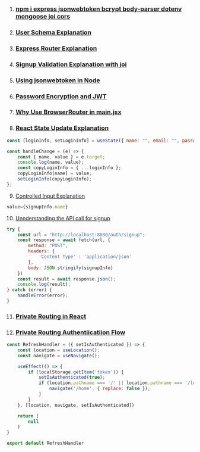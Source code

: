 1.  ### [npm i express jsonwebtoken bcrypt body-parser dotenv mongoose joi cors](https://chatgpt.com/share/686bb7bd-284c-8011-a8ce-46af75acb7bd)

2.  ### [User Schema Explanation](https://chatgpt.com/share/686bb85d-2ef0-8011-86ee-e9ae6b5efc3f)

3.  ### [Express Router Explanation](https://chatgpt.com/share/686bba90-1028-8011-9133-9fd2750d7c96)

4.  ### [Signup Validation Explanation with joi](https://chatgpt.com/share/686bfb45-0798-8011-8134-abad98b04e2c)

5.  ### [Using jsonwebtoken in Node](https://chatgpt.com/share/6872a362-c8e0-8011-b17f-66beb81e178b)

6. ### [Password Encryption and JWT](https://chatgpt.com/share/6874006e-ec10-8011-9537-cd1ba8a8b292)

7. ### [Why Use BrowserRouter in main.jsx](https://chatgpt.com/share/68774d61-e148-8011-85b3-e5da841c9ee3)

8. ### [React State Update Explanation](https://chatgpt.com/share/6878afc5-d378-8011-a2d7-9d89de1e1d8f)
```js
const [loginInfo, setLoginInfo] = useState({ name: "", email: "", password: "" });

const handleChange = (e) => {
    const { name, value } = e.target;
    console.log(name, value);
    const copyLoginInfo = { ...loginInfo };
    copyLoginInfo[name] = value;
    setLoginInfo(copyLoginInfo);
};

```

9. [Controlled Input Explanation](https://chatgpt.com/share/6878b035-b918-8011-8469-dc5cd4a0a041)
```js
value={signupInfo.name}
```

10. [Unnderstanding the API call for signup](https://chatgpt.com/share/6878ded5-9238-8011-9b1f-f0e5ddf557e9)
```js
try {
    const url = "http://localhost:8080/auth/signup";
    const response = await fetch(url, {
        method: "POST",
        headers: {
            'Content-Type' : 'application/json'
        },
        body: JSON.stringify(signupInfo)
    })
    const result = await response.json();
    console.log(result);
} catch (error) {
    handleError(error);
}
```

11. ### [Private Routing in React](https://chatgpt.com/share/687a7af0-4448-8011-aa85-9586e3c01c0f)

12. ### [Private Routing Authentiicatiion Flow](https://chatgpt.com/share/687a8516-bf94-8011-9e03-87ea3b363f0b)
```js
const RefreshHandler = ({ setIsAuthenticated }) => {
    const location = useLocation();
    const navigate = useNavigate();

    useEffect(() => {
        if (localStorage.getItem('token')) {
            setIsAuthenticated(true);
            if (location.pathname === '/' || location.pathname === '/login' || location.pathname === '/signup') {
                navigate('/home', { replace: false });
            }
        }
    }, [location, navigate, setIsAuthenticated])

    return (
        null
    )
}

export default RefreshHandler
```